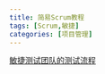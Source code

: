 ```yaml
---
title: 简易Scrum教程
tags: [Scrum,敏捷]
categories: [项目管理]
---
```

[敏捷测试团队的测试流程](https://www.cnblogs.com/testertechnology/p/10974959.html)




